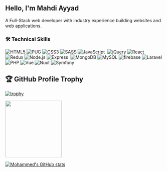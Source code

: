 ## Hello, I'm Mahdi Ayyad
A Full-Stack web developer with industry experience building websites and web applications. 

### [](https://github.com/mahdiayyad#-tech-stack)🛠 Technical Skills

![HTML5](https://img.shields.io/badge/-HTML5-05122A?style=flat&logo=HTML5)&nbsp;![PUG](https://img.shields.io/badge/-PUG-05122A?style=flat&logo=PUG&logoColor=A86454)&nbsp;![CSS3](https://img.shields.io/badge/-CSS3-05122A?style=flat&logo=CSS3&&logoColor=1572B6)&nbsp;![SASS](https://img.shields.io/badge/-SASS-05122A?style=flat&logo=SASS&&logoColor=CC6699)&nbsp;![JavaScript](https://img.shields.io/badge/-JavaScript-05122A?style=flat&logo=javascript&&logoColor=#F7DF1E)
&nbsp;![jQuery](https://img.shields.io/badge/-jQuery-05122A?style=flat&logo=jQuery&&logoColor=0769AD)&nbsp;![React](https://img.shields.io/badge/-React.js-05122A?style=flat&logo=react&&logoColor=#F7DF1E)&nbsp;![Redux](https://img.shields.io/badge/-Redux-05122A?style=flat&logo=Redux&&logoColor=764ABC)&nbsp;![Node.js](https://img.shields.io/badge/-Node.js-05122A?style=flat&logo=node.js&&logoColor=339933)&nbsp;![Express](https://img.shields.io/badge/-Express-05122A?style=flat&logo=express&&logoColor=white)&nbsp;
![MongoDB](https://img.shields.io/badge/-MongoDB-05122A?style=flat&logo=MongoDB&&logoColor=47A248)&nbsp;![MySQL](https://img.shields.io/badge/-MySQL-05122A?style=flat&logo=MySQL&&logoColor=4479A1)&nbsp;![firebase](https://img.shields.io/badge/-Firebase-05122A?style=flat&logo=firebase&&logoColor=FFCA28)&nbsp;![Laravel](https://img.shields.io/badge/-Laravel-05122A?style=flat&logo=laravel&&logoColor=E52030)&nbsp;![PHP](https://img.shields.io/badge/-PHP-05122A?style=flat&logo=php&&logoColor=777BB3)&nbsp;![Vue](https://img.shields.io/badge/-Vue.js-05122A?style=flat&logo=vue.js&&logoColor=41B883)&nbsp;![Nuxt](https://img.shields.io/badge/-Nuxt.js-05122A?style=flat&logo=nuxt.js&&logoColor=41B883)&nbsp;![Symfony](https://img.shields.io/badge/-Symfony-05122A?style=flat&logo=symfony&&logoColor=FFFFFF)


## 🏆 GitHub Profile Trophy

[![trophy](https://github-profile-trophy.vercel.app/?username=mahdiayyad&row=1&column=6&theme=algolia)](https://github.com/mahdiayyad)

  <img height="180em" src="https://github-readme-stats-eight-theta.vercel.app/api/top-langs/?username=mahdiayyad&layout=compact&langs_count=8&theme=algolia"/> 

[![Mohammed's GitHub stats](https://github-readme-stats.vercel.app/api?username=mahdiayyad&no-bg=true&count_private=true&show_icons=true&theme=algolia)](https://github.com/mahdiayyad)
